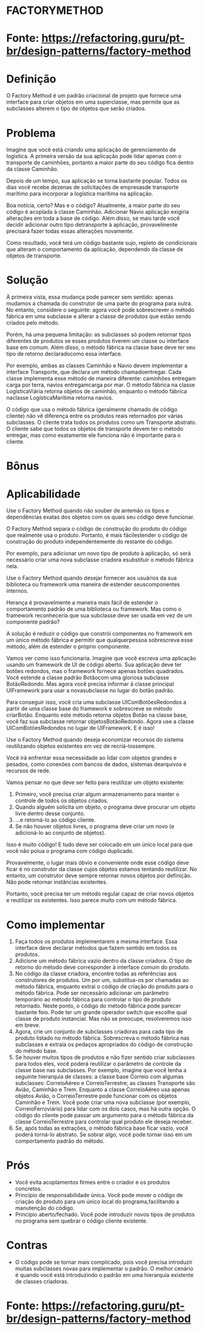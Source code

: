 ﻿# FACTORYMETHOD
# Fonte: https://refactoring.guru/pt-br/design-patterns/factory-method

# Definição

O Factory Method é um padrão criacional de projeto que fornece uma interface para criar objetos em uma superclasse, mas permite que as subclasses alterem o tipo de objetos que serão criados.

# Problema

Imagine que você está criando uma aplicação de gerenciamento de logística. A primeira versão da sua aplicação pode lidar apenas com o transporte de caminhões, portanto a maior parte do seu código fica dentro da classe Caminhão.

Depois de um tempo, sua aplicação se torna bastante popular. Todos os dias você recebe dezenas de solicitações de empresasde transporte marítimo para incorporar a logística marítima na aplicação.

Boa notícia, certo? Mas e o código? Atualmente, a maior parte do seu código é acoplada à classe Caminhão. Adicionar Navio  aplicação exigiria alterações em toda a base de código. Além disso, se mais tarde você decidir adicionar outro tipo detransporte à aplicação, provavelmente precisará fazer todas essas alterações novamente.

Como resultado, você terá um código bastante sujo, repleto de condicionais que alteram o comportamento da aplicação, dependendo da classe de objetos de transporte.

# Solução
	
À primeira vista, essa mudança pode parecer sem sentido: apenas mudamos a chamada do construtor de uma parte do programa para outra. No entanto, considere o seguinte: agora você pode sobrescrever o método fábrica em uma subclasse e alterar a classe de produtos que estão sendo criados pelo método.

Porém, há uma pequena limitação: as subclasses só podem retornar tipos diferentes de produtos se esses produtos tiverem um classe ou interface base em comum. Além disso, o método fábrica na classe base deve ter seu tipo de retorno declaradocomo essa interface.

Por exemplo, ambas as classes Caminhão e Navio devem implementar a interface Transporte, que declara um método chamadoentregar. Cada classe implementa esse método de maneira diferente: caminhões entregam carga por terra, navios entregamcarga por mar. O método fábrica na classe LogísticaViária retorna objetos de caminhão, enquanto o método fábrica naclasse LogísticaMarítima retorna navios.

O código que usa o método fábrica (geralmente chamado de código cliente) não vê diferença entre os produtos reais retornados por várias subclasses. O cliente trata todos os produtos como um Transporte abstrato. O cliente sabe que todos os objetos de transporte devem ter o método entregar, mas como exatamente ele funciona não é importante para o cliente.

# Bônus

# Aplicabilidade
	
Use o Factory Method quando não souber de antemão os tipos e dependências exatas dos objetos com os quais seu código deve funcionar.

O Factory Method separa o código de construção do produto do código que realmente usa o produto. Portanto, é mais fácilestender o código de construção do produto independentemente do restante do código.

Por exemplo, para adicionar um novo tipo de produto à aplicação, só será necessário criar uma nova subclasse criadora esubstituir o método fábrica nela.

Use o Factory Method quando desejar fornecer aos usuários da sua biblioteca ou framework uma maneira de estender seuscomponentes internos.

Herança é provavelmente a maneira mais fácil de estender o comportamento padrão de uma biblioteca ou framework. Mas como o framework reconheceria que sua subclasse deve ser usada em vez de um componente padrão?

A solução é reduzir o código que constrói componentes no framework em um único método fábrica e permitir que qualquerpessoa sobrescreva esse método, além de estender o próprio componente.

Vamos ver como isso funcionaria. Imagine que você escreva uma aplicação usando um framework de UI de código aberto. Sua aplicação deve ter botões redondos, mas o framework fornece apenas botões quadrados. Você estende a classe padrão Botãocom uma gloriosa subclasse BotãoRedondo. Mas agora você precisa informar à classe principal UIFramework para usar a novasubclasse no lugar do botão padrão.

Para conseguir isso, você cria uma subclasse UIComBotõesRedondos a partir de uma classe base do framework e sobrescreve se método criarBotão. Enquanto este método retorna objetos Botão na classe base, você faz sua subclasse retornar objetosBotãoRedondo. Agora use a classe UIComBotõesRedondos no lugar de UIFramework. E é isso!

Use o Factory Method quando deseja economizar recursos do sistema reutilizando objetos existentes em vez de recriá-lossempre.

Você irá enfrentar essa necessidade ao lidar com objetos grandes e pesados, como conexões com bancos de dados, sistemas dearquivos e recursos de rede.

Vamos pensar no que deve ser feito para reutilizar um objeto existente:
		
1. Primeiro, você precisa criar algum armazenamento para manter o controle de todos os objetos criados.
2. Quando alguém solicita um objeto, o programa deve procurar um objeto livre dentro desse conjunto.
3. ...e retorná-lo ao código cliente.
4. Se não houver objetos livres, o programa deve criar um novo (e adicioná-lo ao conjunto de objetos).
	
Isso é muito código! E tudo deve ser colocado em um único local para que você não polua o programa com código duplicado.
	
Provavelmente, o lugar mais óbvio e conveniente onde esse código deve ficar é no construtor da classe cujos objetos estamos tentando reutilizar. No entanto, um construtor deve sempre retornar novos objetos por definição. Não pode retornar instâncias existentes.
	
Portanto, você precisa ter um método regular capaz de criar novos objetos e reutilizar os existentes. Isso parece muito com um método fábrica.

# Como implementar
	
1. Faça todos os produtos implementarem a mesma interface. Essa interface deve declarar métodos que fazem sentido em todos os produtos.
2. Adicione um método fábrica vazio dentro da classe criadora. O tipo de retorno do método deve corresponder à interface comum do produto.
3. No código da classe criadora, encontre todas as referências aos construtores de produtos. Um por um, substitua-os por chamadas ao método fábrica, enquanto extrai o código de criação do produto para o método fábrica.
Pode ser necessário adicionar um parâmetro temporário ao método fábrica para controlar o tipo de produto retornado.
		Neste ponto, o código do método fábrica pode parecer bastante feio. Pode ter um grande operador switch que escolhe qual classe de produto instanciar. Mas não se preocupe, resolveremos isso em breve.
4. Agora, crie um conjunto de subclasses criadoras para cada tipo de produto listado no método fábrica. Sobrescreva o método fábrica nas subclasses e extraia os pedaços apropriados do código de construção do método base.
5. Se houver muitos tipos de produtos e não fizer sentido criar subclasses para todos eles, você poderá reutilizar o parâmetro de controle da classe base nas subclasses.
Por exemplo, imagine que você tenha a seguinte hierarquia de classes: a classe base Correio com algumas subclasses: CorreioAéreo e CorreioTerrestre; as classes Transporte são Avião, Caminhão e Trem. Enquanto a classe CorreioAéreo usa apenas objetos Avião, o CorreioTerrestre pode funcionar com os objetos Caminhão e Trem. Você pode criar uma nova subclasse (por exemplo, CorreioFerroviário) para lidar com os dois casos, mas há outra opção. O código do cliente pode passar um argumento para o método fábrica da classe CorreioTerrestre para controlar qual produto ele deseja receber.
6. Se, após todas as extrações, o método fábrica base ficar vazio, você poderá torná-lo abstrato. Se sobrar algo, você pode tornar isso em um comportamento padrão do método.

# Prós

- Você evita acoplamentos firmes entre o criador e os produtos concretos.
- Princípio de responsabilidade única. Você pode mover o código de criação do produto para um único local do programa,facilitando a manutenção do código.
- Princípio aberto/fechado. Você pode introduzir novos tipos de produtos no programa sem quebrar o código cliente existente.
	
# Contras

- O código pode se tornar mais complicado, pois você precisa introduzir muitas subclasses novas para implementar o padrão. O melhor cenário é quando você está introduzindo o padrão em uma hierarquia existente de classes criadoras.

# Fonte: https://refactoring.guru/pt-br/design-patterns/factory-method